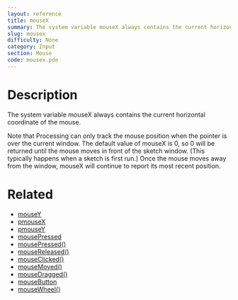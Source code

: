 ```yaml
---
layout: reference
title: mouseX
summary: The system variable mouseX always contains the current horizontal coordinate of the mouse
slug: mousex
difficulty: None
category: Input
section: Mouse
code: mousex.pde
---
```


# Description

The system variable mouseX always contains the current horizontal coordinate of the mouse.

Note that Processing can only track the mouse position when the pointer is over the current window. The default value of mouseX is 0, so 0 will be returned until the mouse moves in front of the sketch window. (This typically happens when a sketch is first run.)  Once the mouse moves away from the window, mouseX will continue to report its most recent position.
# Related

- [mouseY](mousey.html)
- [pmouseX](pmousex.html)
- [pmouseY](pmousey.html)
- [mousePressed](mousepressed.html)
- [mousePressed()](mousepressed.html)
- [mouseReleased()](mousereleased.html)
- [mouseClicked()](mouseclicked.html)
- [mouseMoved()](mousemoved.html)
- [mouseDragged()](mousedragged.html)
- [mouseButton](mousebutton.html)
- [mouseWheel()](mousewheel.html)
